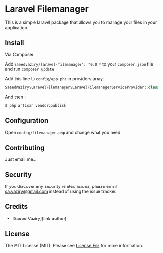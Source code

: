 # Laravel Filemanager

This is a simple laravel package that allows you to manage your files in your application.

## Install

Via Composer

Add ``saeedvaziry/laravel-filemanager": "0.0.*`` to your ``composer.json`` file and run ``composer update``

Add this line to ``config/app.php`` in providers array.

``` php
SaeedVaziry\LaravelFilemanager\LaravelFilemanagerServiceProvider::class,
```

And then :

``` bash
$ php artisan vendor:publish
```

## Configuration

Open ``config/filemanager.php`` and change what you need.

## Contributing

Just email me...

## Security

If you discover any security related issues, please email sa.vaziry@gmail.com instead of using the issue tracker.

## Credits

- [Saeed Vaziry][link-author]

## License

The MIT License (MIT). Please see [License File](LICENSE.md) for more information.

